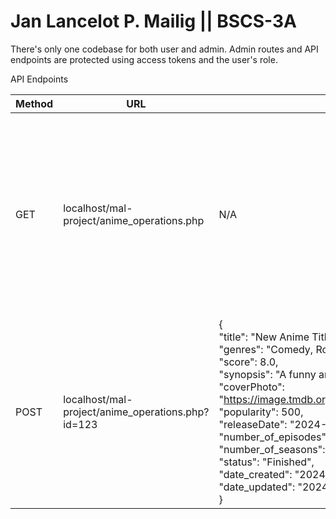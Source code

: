 # Jan Lancelot P. Mailig || BSCS-3A

There's only one codebase for both user and admin. Admin routes and API endpoints are protected using access tokens and the user's role.

API Endpoints

| Method | URL                                               | Payload                                                                                                                                                                                                                                                                                                                                                                                                                                                                            | Headers                             | Response                                                                                                                                                                                                                                                                                                                                                                                                                                                                              |
| ------ | ------------------------------------------------- | ---------------------------------------------------------------------------------------------------------------------------------------------------------------------------------------------------------------------------------------------------------------------------------------------------------------------------------------------------------------------------------------------------------------------------------------------------------------------------------- | ----------------------------------- | ------------------------------------------------------------------------------------------------------------------------------------------------------------------------------------------------------------------------------------------------------------------------------------------------------------------------------------------------------------------------------------------------------------------------------------------------------------------------------------- |
| GET    | localhost/mal-project/anime_operations.php        | N/A                                                                                                                                                                                                                                                                                                                                                                                                                                                                                | N/A                                 | {<br>  "id": 1,<br>  "title": "Anime Title",<br>  "genres": "Action, Adventure",<br>  "score": 9.5,<br>  "synopsis": "This is the synopsis...",<br>  "coverPhoto": "https://image.tmdb.org/t/p/original/tCZFfYTIwrR7n94J6G14Y4hAFU6.jpg",<br>  "popularity": 1000,<br>  "releaseDate": "2023-01-15",<br>  "number_of_episodes": 24,<br>  "number_of_seasons": 2,<br>  "status": "Airing",<br>  "date_created": "2023-01-01 00:00:00",<br>  "date_updated": "2023-05-10 12:30:00"<br>} |
| POST   | localhost/mal-project/anime_operations.php?id=123 | {  <br>"title": "New Anime Title",  <br>"genres": "Comedy, Romance",  <br>"score": 8.0,  <br>"synopsis": "A funny and romantic story...",  <br>"coverPhoto": "https://image.tmdb.org/t/p/original/5khbC6AuNgnvnoDbjIMKCOhEtIc.jpg",  <br>"popularity": 500,  <br>"releaseDate": "2024-03-20",  <br>"number_of_episodes": 12,  <br>"number_of_seasons": 1,  <br>"status": "Finished",  <br>"date_created": "2024-02-15 10:00:00",  <br>"date_updated": "2024-02-15 10:00:00"  <br>} | Authorization (Admin role required) | {<br>  "message": "Anime added successfully",<br>  "id": 123<br>}                                                                                                                                                                                                                                                                                                                                                                                                                     |
